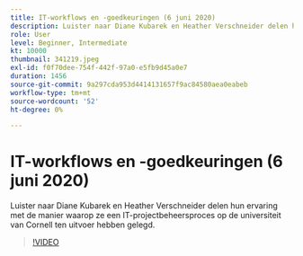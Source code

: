```yaml
---
title: IT-workflows en -goedkeuringen (6 juni 2020)
description: Luister naar Diane Kubarek en Heather Verschneider delen hun ervaring met de manier waarop ze een IT-projectbeheersproces op de universiteit van Cornell ten uitvoer hebben gelegd.
role: User
level: Beginner, Intermediate
kt: 10000
thumbnail: 341219.jpeg
exl-id: f0f70dee-754f-442f-97a0-e5fb9d45a0e7
duration: 1456
source-git-commit: 9a297cda953d4414131657f9ac84580aea0eabeb
workflow-type: tm+mt
source-wordcount: '52'
ht-degree: 0%

---
```


# IT-workflows en -goedkeuringen (6 juni 2020)

Luister naar Diane Kubarek en Heather Verschneider delen hun ervaring met de manier waarop ze een IT-projectbeheersproces op de universiteit van Cornell ten uitvoer hebben gelegd.

>[!VIDEO](https://video.tv.adobe.com/v/341219/?quality=12&learn=on)
